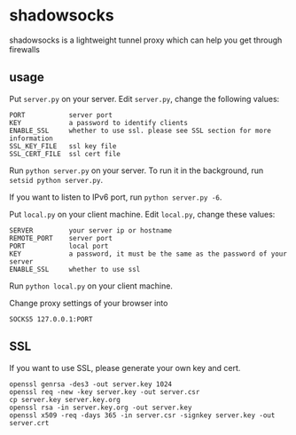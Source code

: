 shadowsocks
===========

shadowsocks is a lightweight tunnel proxy which can help you get through firewalls

usage
-----------

Put `server.py` on your server. Edit `server.py`, change the following values:

    PORT           server port
    KEY            a password to identify clients
    ENABLE_SSL     whether to use ssl. please see SSL section for more information
    SSL_KEY_FILE   ssl key file
    SSL_CERT_FILE  ssl cert file

Run `python server.py` on your server. To run it in the background, run `setsid python server.py`.

If you want to listen to IPv6 port, run `python server.py -6`.

Put `local.py` on your client machine. Edit `local.py`, change these values:

    SERVER         your server ip or hostname
    REMOTE_PORT    server port
    PORT           local port
    KEY            a password, it must be the same as the password of your server
    ENABLE_SSL     whether to use ssl

Run `python local.py` on your client machine.

Change proxy settings of your browser into

    SOCKS5 127.0.0.1:PORT

SSL
------------

If you want to use SSL, please generate your own key and cert.

    openssl genrsa -des3 -out server.key 1024
    openssl req -new -key server.key -out server.csr
    cp server.key server.key.org
    openssl rsa -in server.key.org -out server.key
    openssl x509 -req -days 365 -in server.csr -signkey server.key -out server.crt

